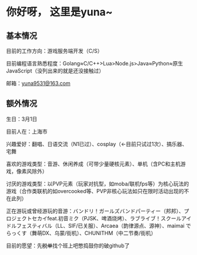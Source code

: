 # 你好呀， 这里是yuna~

<!--
**aruyuna9531/aruyuna9531** is a ✨ _special_ ✨ repository because its `README.md` (this file) appears on your GitHub profile.

Here are some ideas to get you started:

- 🔭 I’m currently working on ...
- 🌱 I’m currently learning ...
- 👯 I’m looking to collaborate on ...
- 🤔 I’m looking for help with ...
- 💬 Ask me about ...
- 📫 How to reach me: ...
- 😄 Pronouns: ...
- ⚡ Fun fact: ...
-->

## 基本情况
目前的工作方向：游戏服务端开发（C/S）

目前编程语言熟悉程度：Golang≈C/C++>Lua>Node.js>Java≈Python≈原生JavaScript（没列出来的就是还没接触过）

邮箱：yuna9531@163.com

## 额外情况
生日：3月1日

目前人在：上海市

兴趣爱好：翻唱、日语交流（N1已过）、cosplay（←目前只试过1次）、搞乐器、宅舞

喜欢的游戏类型：音游、休闲养成（可带少量硬核元素）、单机（含PC和主机游戏，像素风除外）

讨厌的游戏类型：以PVP元素（玩家对抗型，如moba/联机fps等）为核心玩法的游戏（合作类联机的如overcooked等、PVP非核心玩法如只在限时活动出现的不在此列）

正在游玩或曾经游玩的音游：バンドリ！ガールズバンドパーティー（邦邦）、プロジェクトセカイfeat.初音ミク（PJSK、啤酒烧烤）、ラブライブ！スクールアイドルフェスティバル（LL、SIF/已关服）、Arcaea（韵律源点、源神）、maimai でらっくす（舞萌DX、乌蒙/街机）、CHUNITHM（中二节奏/街机）

目前的愿望：先<del>脱单</del>找个班上吧憋捣鼓你的破github了
